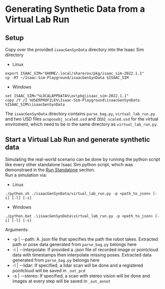 # Generating Synthetic Data from a Virtual Lab Run
## Setup
Copy over the provided `isaacGenSynData` directory into the Isaac Sim directory
* Linux
```
export ISAAC_SIM="$HOME/.local/share/ov/pkg/isaac_sim-2022.1.1"
cp -RT ~/Isaac-Sim-Playground/isaacGenSynData $ISAAC_SIM
```
* Windows
```
set ISAAC_SIM="%LOCALAPPDATA%\ov\pkg\isaac_sim-2022.1.1"
copy /Y /I %USERPROFILE%\Isaac-Sim-Playground\isaacGenSynData %ISAAC_SIM%\isaacGenSynData
```
The `isaacGenSynData` directory contains `parse_bag.py`, `virtual_lab_run.py` and two USD files `acoposobj_scaled.usd` and `ZED2_scaled.usd` for the virtual enviroment, which need to be in the same directory as `virtual_lab_run.py`.

## Start a Virtual Lab Run and generate synthetic data
Simulating the real-world scenario can be done by running the python script like every other standalone Isaac Sim python script, which was demonstraed in the [Run Standalone](run_standalone.md) section. \
Run a simulation via:
* Linux
```
./python.sh ./isaacGenSynData/virtual_lab_run.py -p <path_to_json> [-i] [-l] [-s]
```
* Windows
```
./python.bat .\isaacGenSynData\virtual_lab_run.py -p <path_to_json> [-i] [-l] [-s]
```

Arguments:
* -p | --path: A .json file that specifies the path the robot takes. Extracted path or pose data generated from `parse_bag.py` belongs here
* -i | --interpolate: If provided a .json file of recorded image or pointcloud data with timestamps then interpolate missing poses. Extracted data generated from `parse_bag.py` belongs here
* -l | --lidar: If specified, a lidar scan will be done and a registered pointcloud will be saved in `_out_pcd`
* -s | --stereo: If specified, a scan with stereo vision will be done and images at every step will be saved in `_out_annot` 
